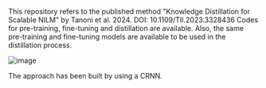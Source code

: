 This repository refers to the published method "Knowledge Distillation for Scalable NILM" by Tanoni et al. 2024. DOI: 10.1109/TII.2023.3328436 
Codes for pre-training, fine-tuning and distillation are available. Also, the same pre-training and fine-tuning models are available to be used in the distillation process. 

![image](https://github.com/user-attachments/assets/0afead23-bfc7-423b-9265-568da048cf76)

The approach has been built by using a CRNN.

